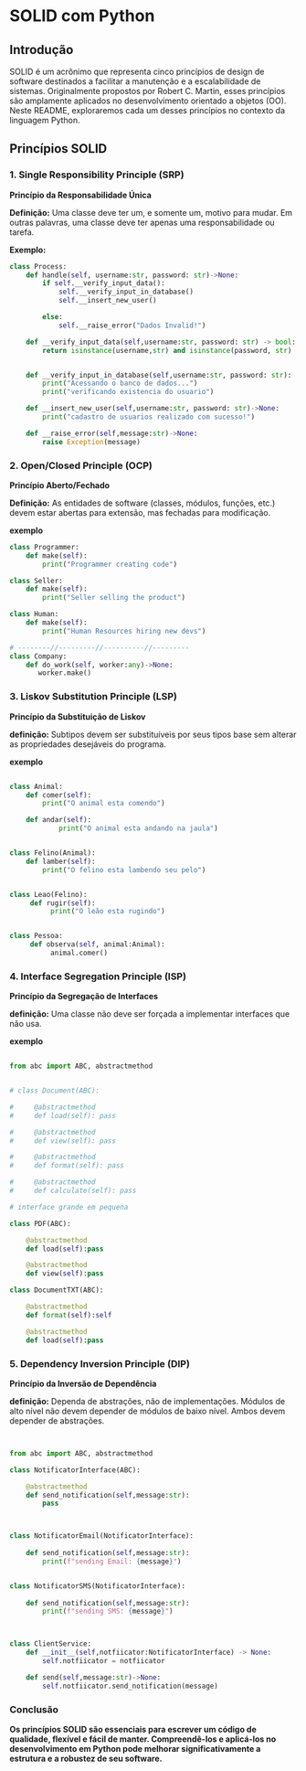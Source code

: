 # SOLID com Python

## Introdução
SOLID é um acrônimo que representa cinco princípios de design de software destinados a facilitar a manutenção e a escalabilidade de sistemas. Originalmente propostos por Robert C. Martin, esses princípios são amplamente aplicados no desenvolvimento orientado a objetos (OO). Neste README, exploraremos cada um desses princípios no contexto da linguagem Python.

## Princípios SOLID

### 1. Single Responsibility Principle (SRP)
**Princípio da Responsabilidade Única**

**Definição:** Uma classe deve ter um, e somente um, motivo para mudar. Em outras palavras, uma classe deve ter apenas uma responsabilidade ou tarefa.

**Exemplo:**
```python
class Process:
    def handle(self, username:str, password: str)->None:
        if self.__verify_input_data():
            self.__verify_input_in_database()
            self.__insert_new_user()

        else:
            self.__raise_error("Dados Invalid!")

    def __verify_input_data(self,username:str, password: str) -> bool:
        return isinstance(username,str) and isinstance(password, str)


    def __verify_input_in_database(self,username:str, password: str):
        print("Acessando o banco de dados...")
        print("verificando existencia do usuario")

    def __insert_new_user(self,username:str, password: str)->None:
        print("cadastro de usuarios realizado com sucesso!")

    def __raise_error(self,message:str)->None:
        raise Exception(message)
```

### 2. Open/Closed Principle (OCP)

**Princípio Aberto/Fechado**

**Definição:** As entidades de software (classes, módulos, funções, etc.) devem estar abertas para extensão, mas fechadas para modificação.

**exemplo**
```python
class Programmer:
    def make(self):
        print("Programmer creating code")

class Seller:
    def make(self):
        print("Seller selling the product")

class Human:
    def make(self):
        print("Human Resources hiring new devs")

# --------//---------//----------//---------
class Company:
    def do_work(self, worker:any)->None:
       worker.make()

```

### 3. Liskov Substitution Principle (LSP)

**Princípio da Substituição de Liskov**

**definição:** Subtipos devem ser substituíveis por seus tipos base sem alterar as propriedades desejáveis do programa.

**exemplo**
```python

class Animal:
    def comer(self):
        print("O animal esta comendo")

    def andar(self):
            print("O animal esta andando na jaula")


class Felino(Animal):
    def lamber(self):
        print("O felino esta lambendo seu pelo")


class Leao(Felino):
     def rugir(self):
          print("O leão esta rugindo")


class Pessoa:
     def observa(self, animal:Animal):
          animal.comer()

``` 

### 4. Interface Segregation Principle (ISP)
 

**Princípio da Segregação de Interfaces**

**definição:** Uma classe não deve ser forçada a implementar interfaces que não usa.

**exemplo**
```python

from abc import ABC, abstractmethod


# class Document(ABC):

#     @abstractmethod
#     def load(self): pass

#     @abstractmethod
#     def view(self): pass

#     @abstractmethod
#     def format(self): pass

#     @abstractmethod
#     def calculate(self): pass

# interface grande em pequena

class PDF(ABC):

    @abstractmethod
    def load(self):pass

    @abstractmethod
    def view(self):pass

class DocumentTXT(ABC):

    @abstractmethod
    def format(self):self

    @abstractmethod
    def load(self):pass

```

### 5. Dependency Inversion Principle (DIP)

**Princípio da Inversão de Dependência**

**definição:** Dependa de abstrações, não de implementações. Módulos de alto nível não devem depender de módulos de baixo nível. Ambos devem depender de abstrações.

```python


from abc import ABC, abstractmethod

class NotificatorInterface(ABC):

    @abstractmethod
    def send_notification(self,message:str):
        pass



class NotificatorEmail(NotificatorInterface):
    
    def send_notification(self,message:str):
        print(f"sending Email: {message}")


class NotificatorSMS(NotificatorInterface):
    
    def send_notification(self,message:str):
        print(f"sending SMS: {message}")



class ClientService:
    def __init__(self,notfiicator:NotificatorInterface) -> None:
        self.notfiicator = notfiicator

    def send(self,message:str)->None:
        self.notfiicator.send_notification(message)

```

### Conclusão

**Os princípios SOLID são essenciais para escrever um código de qualidade, flexível e fácil de manter. Compreendê-los e aplicá-los no desenvolvimento em Python pode melhorar significativamente a estrutura e a robustez de seu software.**

